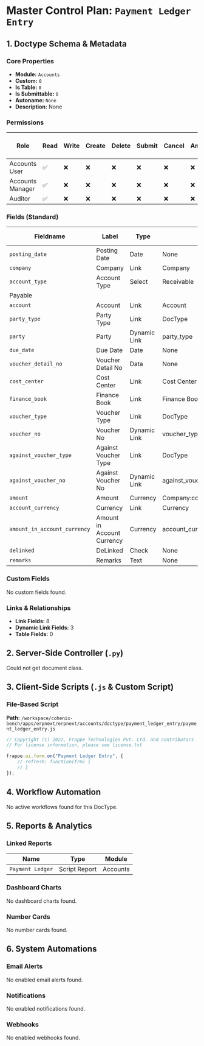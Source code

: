 # Master Control Plan: `Payment Ledger Entry`

## 1. Doctype Schema & Metadata

### Core Properties
- **Module:** `Accounts`
- **Custom:** `0`
- **Is Table:** `0`
- **Is Submittable:** `0`
- **Autoname:** `None`
- **Description:** None

### Permissions
| Role | Read | Write | Create | Delete | Submit | Cancel | Amend | Report | Import | Export | Print | Email | Share | Set User Perms |
|---|---|---|---|---|---|---|---|---|---|---|---|---|---|---|
| Accounts User | ✅ | ❌ | ❌ | ❌ | ❌ | ❌ | ❌ | ✅ | ❌ | ✅ | ✅ | ✅ | ✅ | ❌ |
| Accounts Manager | ✅ | ❌ | ❌ | ❌ | ❌ | ❌ | ❌ | ✅ | ❌ | ✅ | ✅ | ✅ | ✅ | ❌ |
| Auditor | ✅ | ❌ | ❌ | ❌ | ❌ | ❌ | ❌ | ✅ | ❌ | ✅ | ✅ | ✅ | ✅ | ❌ |


### Fields (Standard)
| Fieldname | Label | Type | Options | Required | Hidden | Read Only | Default | Description |
|---|---|---|---|---|---|---|---|---|
| `posting_date` | Posting Date | Date | None |  |  |  | None | None |
| `company` | Company | Link | Company |  |  |  | None | None |
| `account_type` | Account Type | Select | Receivable
Payable |  |  |  | None | None |
| `account` | Account | Link | Account |  |  |  | None | None |
| `party_type` | Party Type | Link | DocType |  |  |  | None | None |
| `party` | Party | Dynamic Link | party_type |  |  |  | None | None |
| `due_date` | Due Date | Date | None |  |  |  | None | None |
| `voucher_detail_no` | Voucher Detail No | Data | None |  |  |  | None | None |
| `cost_center` | Cost Center | Link | Cost Center |  |  |  | None | None |
| `finance_book` | Finance Book | Link | Finance Book |  |  |  | None | None |
| `voucher_type` | Voucher Type | Link | DocType |  |  |  | None | None |
| `voucher_no` | Voucher No | Dynamic Link | voucher_type |  |  |  | None | None |
| `against_voucher_type` | Against Voucher Type | Link | DocType |  |  |  | None | None |
| `against_voucher_no` | Against Voucher No | Dynamic Link | against_voucher_type |  |  |  | None | None |
| `amount` | Amount | Currency | Company:company:default_currency |  |  |  | None | None |
| `account_currency` | Currency | Link | Currency |  |  |  | None | None |
| `amount_in_account_currency` | Amount in Account Currency | Currency | account_currency |  |  |  | None | None |
| `delinked` | DeLinked | Check | None |  |  |  | 0 | None |
| `remarks` | Remarks | Text | None |  |  |  | None | None |


### Custom Fields
No custom fields found.


### Links & Relationships
- **Link Fields:** 8
- **Dynamic Link Fields:** 3
- **Table Fields:** 0

## 2. Server-Side Controller (`.py`)
Could not get document class.


## 3. Client-Side Scripts (`.js` & Custom Script)
### File-Based Script
**Path:** `/workspace/cohenix-bench/apps/erpnext/erpnext/accounts/doctype/payment_ledger_entry/payment_ledger_entry.js`
```javascript
// Copyright (c) 2022, Frappe Technologies Pvt. Ltd. and contributors
// For license information, please see license.txt

frappe.ui.form.on("Payment Ledger Entry", {
	// refresh: function(frm) {
	// }
});

```




## 4. Workflow Automation
No active workflows found for this DocType.


## 5. Reports & Analytics
### Linked Reports
| Name | Type | Module |
|---|---|---|
| `Payment Ledger` | Script Report | Accounts |



### Dashboard Charts
No dashboard charts found.


### Number Cards
No number cards found.


## 6. System Automations
### Email Alerts
No enabled email alerts found.


### Notifications
No enabled notifications found.


### Webhooks
No enabled webhooks found.
